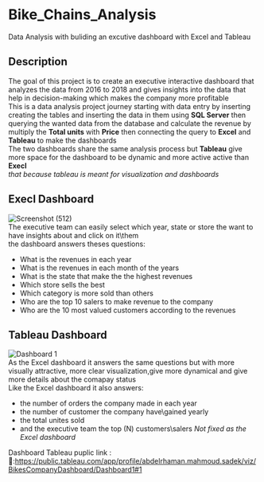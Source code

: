 # Bike_Chains_Analysis
Data Analysis with buliding an excutive dashboard with Excel and Tableau 
## Description
The goal of this project is to create an executive interactive dashboard that analyzes the data from 2016 to 2018 and gives insights into the data that help in decision-making which makes the company more profitable 
</br>
This is a data analysis project journey starting with data entry by inserting creating the tables and inserting the data in them using **SQL Server** then querying the wanted data from the database and calculate the revenue by multiply the **Total units** with **Price** then connecting the query to **Excel** and **Tableau** to make the dashboards 
</br>
The two dashboards share the same analysis process but **Tableau** give more space for the dashboard to be dynamic and more active active than **Execl**
</br>
*that because tableau is meant for visualization and dashboards*
</br>
## Execl Dashboard
![Screenshot (512)](https://user-images.githubusercontent.com/94745919/236067051-8f8d7ef6-31b7-4efb-9450-2221945ae34a.png)
</br>
The executive team can easily select which year, state or store the want to have insights about and click on it\them
</br>
the dashboard answers theses questions:
* What is the revenues in each year 
* What is the revenues in each month of the years
* What is the state that make the the highest revenues
* Which store sells the best
* Which category is more sold than others 
* Who are the top 10 salers to make revenue  to the company 
* Who are the 10 most valued customers according to the revenues
## Tableau Dashboard 
![Dashboard 1](https://user-images.githubusercontent.com/94745919/236703566-a8b6d20d-54de-44d1-a1cd-81c694187065.png)
</br>
As the Excel dashboard it answers the same questions but with more visually attractive, more clear visualization,give more dynamical and give more details about the comapay status 
</br>
Like the Excel dashboard it also answers:
* the number of orders the company made in each year 
* the number of customer the company have\gained yearly 
* the total unites sold
* and the executive team the top (N) customers\salers *Not fixed as the Excel dashboard* 

Dashboard Tableau puplic link :
</br>
🔗:https://public.tableau.com/app/profile/abdelrhaman.mahmoud.sadek/viz/BikesCompanyDashboard/Dashboard1#1

